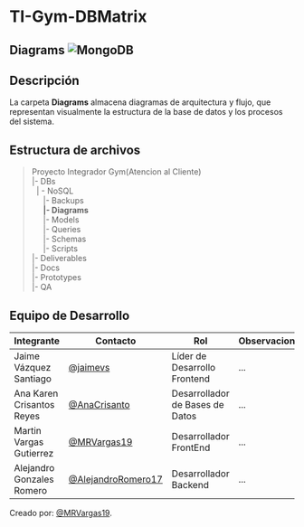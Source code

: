 # TI-Gym-DBMatrix 

## Diagrams ![MongoDB](https://img.shields.io/badge/MongoDB-%234ea94b.svg?style=for-the-badge&logo=mongodb&logoColor=white)

## Descripción
La carpeta **Diagrams** almacena diagramas de arquitectura y flujo, que representan visualmente la estructura de la base de datos y los procesos del sistema.

## Estructura de archivos 
>Proyecto Integrador Gym(Atencion al Cliente)<br>
>|- DBs<br>
>&nbsp;&nbsp;| - NoSQL<br>
>&nbsp;&nbsp; &nbsp;&nbsp;|- Backups<br>
>&nbsp;&nbsp; &nbsp;&nbsp;**|- Diagrams**<br>
>&nbsp;&nbsp; &nbsp;&nbsp;|- Models<br>
>&nbsp;&nbsp; &nbsp;&nbsp;|- Queries<br>
>&nbsp;&nbsp; &nbsp;&nbsp;|- Schemas<br>
>&nbsp;&nbsp; &nbsp;&nbsp;|- Scripts<br>
>|- Deliverables<br>
>|- Docs<br>
>|- Prototypes<br>
>|- QA<br>

## Equipo de Desarrollo
|Integrante|Contacto|Rol|Observaciones|
|----------|--------|---|-------------|
|Jaime Vázquez Santiago|[@jaimevs](https://github.com/jaimevs)|Líder de Desarrollo Frontend|...|
|Ana Karen Crisantos Reyes|[@AnaCrisanto](https://github.com/AnaCrisanto)|Desarrollador de Bases de Datos|...|
|Martin Vargas Gutierrez|[@MRVargas19](https://github.com/MRVargas19)|Desarrollador FrontEnd|...|
|Alejandro Gonzales Romero|[@AlejandroRomero17](https://github.com/AlejandroRomero17)|Desarrollador Backend|...|

Creado por: [@MRVargas19](https://github.com/MRVargas19).